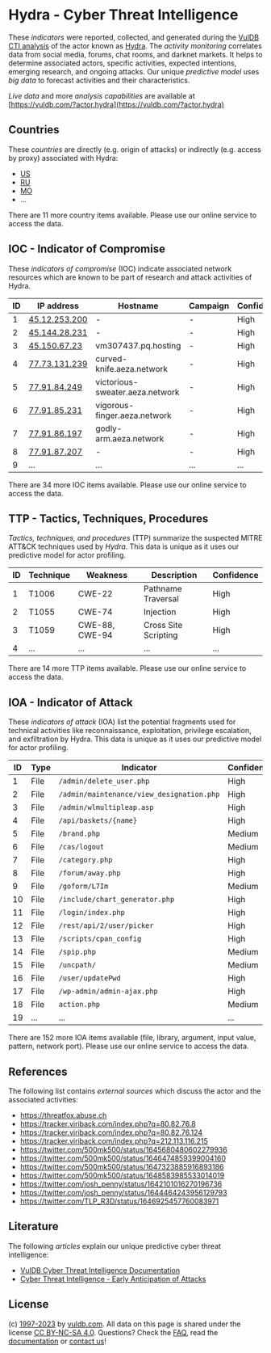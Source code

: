 # Hydra - Cyber Threat Intelligence

These _indicators_ were reported, collected, and generated during the [VulDB CTI analysis](https://vuldb.com/?kb.cti) of the actor known as [Hydra](https://vuldb.com/?actor.hydra). The _activity monitoring_ correlates data from social media, forums, chat rooms, and darknet markets. It helps to determine associated actors, specific activities, expected intentions, emerging research, and ongoing attacks. Our unique _predictive model_ uses _big data_ to forecast activities and their characteristics.

_Live data_ and more _analysis capabilities_ are available at [https://vuldb.com/?actor.hydra](https://vuldb.com/?actor.hydra)

## Countries

These _countries_ are directly (e.g. origin of attacks) or indirectly (e.g. access by proxy) associated with Hydra:

* [US](https://vuldb.com/?country.us)
* [RU](https://vuldb.com/?country.ru)
* [MO](https://vuldb.com/?country.mo)
* ...

There are 11 more country items available. Please use our online service to access the data.

## IOC - Indicator of Compromise

These _indicators of compromise_ (IOC) indicate associated network resources which are known to be part of research and attack activities of Hydra.

ID | IP address | Hostname | Campaign | Confidence
-- | ---------- | -------- | -------- | ----------
1 | [45.12.253.200](https://vuldb.com/?ip.45.12.253.200) | - | - | High
2 | [45.144.28.231](https://vuldb.com/?ip.45.144.28.231) | - | - | High
3 | [45.150.67.23](https://vuldb.com/?ip.45.150.67.23) | vm307437.pq.hosting | - | High
4 | [77.73.131.239](https://vuldb.com/?ip.77.73.131.239) | curved-knife.aeza.network | - | High
5 | [77.91.84.249](https://vuldb.com/?ip.77.91.84.249) | victorious-sweater.aeza.network | - | High
6 | [77.91.85.231](https://vuldb.com/?ip.77.91.85.231) | vigorous-finger.aeza.network | - | High
7 | [77.91.86.197](https://vuldb.com/?ip.77.91.86.197) | godly-arm.aeza.network | - | High
8 | [77.91.87.207](https://vuldb.com/?ip.77.91.87.207) | - | - | High
9 | ... | ... | ... | ...

There are 34 more IOC items available. Please use our online service to access the data.

## TTP - Tactics, Techniques, Procedures

_Tactics, techniques, and procedures_ (TTP) summarize the suspected MITRE ATT&CK techniques used by _Hydra_. This data is unique as it uses our predictive model for actor profiling.

ID | Technique | Weakness | Description | Confidence
-- | --------- | -------- | ----------- | ----------
1 | T1006 | CWE-22 | Pathname Traversal | High
2 | T1055 | CWE-74 | Injection | High
3 | T1059 | CWE-88, CWE-94 | Cross Site Scripting | High
4 | ... | ... | ... | ...

There are 14 more TTP items available. Please use our online service to access the data.

## IOA - Indicator of Attack

These _indicators of attack_ (IOA) list the potential fragments used for technical activities like reconnaissance, exploitation, privilege escalation, and exfiltration by Hydra. This data is unique as it uses our predictive model for actor profiling.

ID | Type | Indicator | Confidence
-- | ---- | --------- | ----------
1 | File | `/admin/delete_user.php` | High
2 | File | `/admin/maintenance/view_designation.php` | High
3 | File | `/admin/wlmultipleap.asp` | High
4 | File | `/api/baskets/{name}` | High
5 | File | `/brand.php` | Medium
6 | File | `/cas/logout` | Medium
7 | File | `/category.php` | High
8 | File | `/forum/away.php` | High
9 | File | `/goform/L7Im` | Medium
10 | File | `/include/chart_generator.php` | High
11 | File | `/login/index.php` | High
12 | File | `/rest/api/2/user/picker` | High
13 | File | `/scripts/cpan_config` | High
14 | File | `/spip.php` | Medium
15 | File | `/uncpath/` | Medium
16 | File | `/user/updatePwd` | High
17 | File | `/wp-admin/admin-ajax.php` | High
18 | File | `action.php` | Medium
19 | ... | ... | ...

There are 152 more IOA items available (file, library, argument, input value, pattern, network port). Please use our online service to access the data.

## References

The following list contains _external sources_ which discuss the actor and the associated activities:

* https://threatfox.abuse.ch
* https://tracker.viriback.com/index.php?q=80.82.76.8
* https://tracker.viriback.com/index.php?q=80.82.76.124
* https://tracker.viriback.com/index.php?q=212.113.116.215
* https://twitter.com/500mk500/status/1645680480602279936
* https://twitter.com/500mk500/status/1646474859399004160
* https://twitter.com/500mk500/status/1647323885916893186
* https://twitter.com/500mk500/status/1648583985533014019
* https://twitter.com/josh_penny/status/1642101016270196736
* https://twitter.com/josh_penny/status/1644464243956129793
* https://twitter.com/TLP_R3D/status/1646925457760083971

## Literature

The following _articles_ explain our unique predictive cyber threat intelligence:

* [VulDB Cyber Threat Intelligence Documentation](https://vuldb.com/?kb.cti)
* [Cyber Threat Intelligence - Early Anticipation of Attacks](https://www.scip.ch/en/?labs.20201022)

## License

(c) [1997-2023](https://vuldb.com/?kb.changelog) by [vuldb.com](https://vuldb.com/?kb.about). All data on this page is shared under the license [CC BY-NC-SA 4.0](https://creativecommons.org/licenses/by-nc-sa/4.0/). Questions? Check the [FAQ](https://vuldb.com/?kb.faq), read the [documentation](https://vuldb.com/?kb) or [contact us](https://vuldb.com/?contact)!
